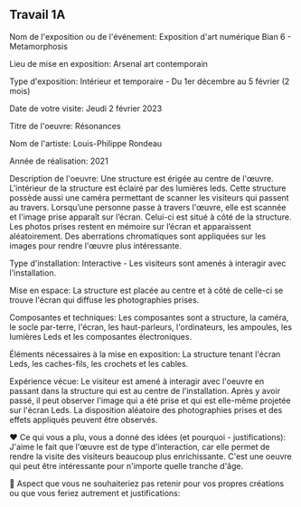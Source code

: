 ## Travail 1A

Nom de l'exposition ou de l'événement:	Exposition d'art numérique Bian 6 - Metamorphosis

Lieu de mise en exposition: Arsenal art contemporain

Type d'exposition: Intérieur et temporaire - Du 1er décembre au 5 février (2 mois)

Date de votre visite: Jeudi 2 février 2023

Titre de l'oeuvre: Résonances

Nom de l'artiste: Louis-Philippe Rondeau

Année de réalisation: 2021

Description de l'oeuvre: Une structure est érigée au centre de l'œuvre. L'intérieur de la structure est éclairé par des lumières leds. Cette structure possède aussi une caméra permettant de scanner les visiteurs qui passent au travers. Lorsqu’une personne passe à travers l'œuvre, elle est scannée et l'image prise apparaît sur l’écran. Celui-ci est situé à côté de la structure. Les photos prises restent en mémoire sur l’écran et apparaissent aléatoirement. Des aberrations chromatiques sont appliquées sur les images pour rendre l'œuvre plus intéressante.

Type d'installation: Interactive - Les visiteurs sont amenés à interagir avec l'installation. 

Mise en espace: La structure est placée au centre et à côté de celle-ci se trouve l'écran qui diffuse les photographies prises. 

Composantes et techniques: Les composantes sont a structure, la caméra, le socle par-terre, l'écran, les haut-parleurs, l'ordinateurs, les ampoules, les lumières Leds et les composantes électroniques.

Éléments nécessaires à la mise en exposition:	La structure tenant l'écran Leds, les caches-fils, les crochets et les cables. 

Expérience vécue: Le visiteur est amené à interagir avec l'oeuvre en passant dans la structure qui est au centre de l'installation. Après y avoir passé, il peut observer l'image qui a été prise et qui est elle-même projetée sur l'écran Leds. La disposition aléatoire des photographies prises et des effets appliqués peuvent être observés.

❤️ Ce qui vous a plu, vous a donné des idées (et pourquoi - justifications): J'aime le fait que l'œuvre est de type d'interaction, car elle permet de rendre la visite des visiteurs beaucoup plus enrichissante. C'est une oeuvre qui peut être intéressante pour n'importe quelle tranche d'âge. 

🤔 Aspect que vous ne souhaiteriez pas retenir pour vos propres créations ou que vous feriez autrement et justifications:	
